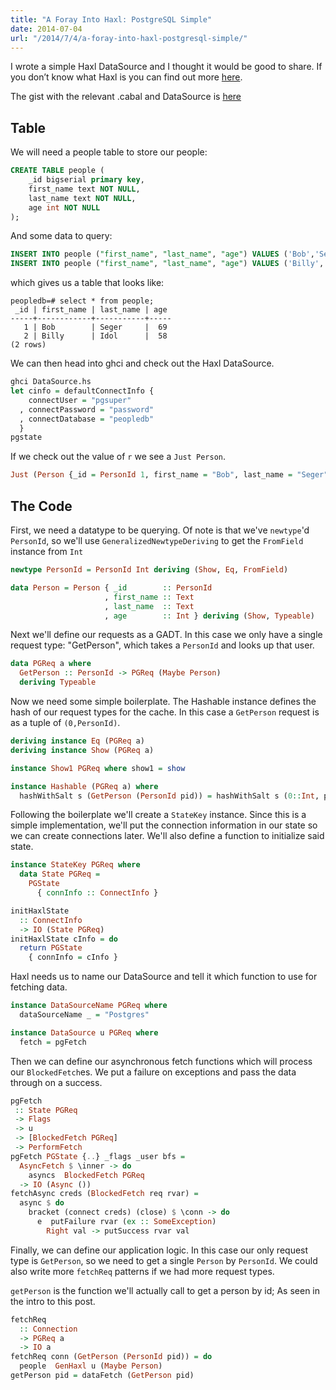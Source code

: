 ```yaml
---
title: "A Foray Into Haxl: PostgreSQL Simple"
date: 2014-07-04
url: "/2014/7/4/a-foray-into-haxl-postgresql-simple/"
---
```


I wrote a simple Haxl DataSource and I thought it would be good to share. If you
don’t know what Haxl is you can find out more
[here](https://github.com/facebook/Haxl).

The gist with the relevant .cabal and DataSource is
[here](https://gist.github.com/ChristopherBiscardi/45c765eb292d96ab4549)

## Table

We will need a people table to store our people:

```sql
CREATE TABLE people (
    _id bigserial primary key,
    first_name text NOT NULL,
    last_name text NOT NULL,
    age int NOT NULL
);
```

And some data to query:

```sql
INSERT INTO people ("first_name", "last_name", "age") VALUES ('Bob','Seger',69);
INSERT INTO people ("first_name", "last_name", "age") VALUES ('Billy','Idol',58);
```

which gives us a table that looks like:

```
peopledb=# select * from people;
 _id | first_name | last_name | age
-----+------------+-----------+-----
   1 | Bob        | Seger     |  69
   2 | Billy      | Idol      |  58
(2 rows)
```

We can then head into ghci and check out the Haxl DataSource.

```haskell
ghci DataSource.hs
let cinfo = defaultConnectInfo {
    connectUser = "pgsuper"
  , connectPassword = "password"
  , connectDatabase = "peopledb"
  }
pgstate
```

If we check out the value of `r` we see a `Just Person`.

```haskell
Just (Person {_id = PersonId 1, first_name = "Bob", last_name = "Seger", age = 69})
```

## The Code

First, we need a datatype to be querying. Of note is that we've `newtype`'d
`PersonId`, so we'll use `GeneralizedNewtypeDeriving` to get the `FromField`
instance from `Int`

```haskell
newtype PersonId = PersonId Int deriving (Show, Eq, FromField)

data Person = Person { _id        :: PersonId
                     , first_name :: Text
                     , last_name  :: Text
                     , age        :: Int } deriving (Show, Typeable)
```

Next we'll define our requests as a GADT. In this case we only have a single
request type: "GetPerson", which takes a `PersonId` and looks up that user.

```haskell
data PGReq a where
  GetPerson :: PersonId -> PGReq (Maybe Person)
  deriving Typeable
```

Now we need some simple boilerplate. The Hashable instance defines the hash of our request types for the cache. In this case a `GetPerson` request is as a tuple of `(0,PersonId)`.

```haskell
deriving instance Eq (PGReq a)
deriving instance Show (PGReq a)

instance Show1 PGReq where show1 = show

instance Hashable (PGReq a) where
  hashWithSalt s (GetPerson (PersonId pid)) = hashWithSalt s (0::Int, pid)
```

Following the boilerplate we'll create a `StateKey` instance. Since this is a simple implementation, we'll put the connection information in our state so we can create connections later. We'll also define a function to initialize said state.

```haskell
instance StateKey PGReq where
  data State PGReq =
    PGState
      { connInfo :: ConnectInfo }

initHaxlState
  :: ConnectInfo
  -> IO (State PGReq)
initHaxlState cInfo = do
  return PGState
    { connInfo = cInfo }
```

Haxl needs us to name our DataSource and tell it which function to use for
fetching data.

```haskell
instance DataSourceName PGReq where
  dataSourceName _ = "Postgres"

instance DataSource u PGReq where
  fetch = pgFetch
```

Then we can define our asynchronous fetch functions which will process our
`BlockedFetch`es. We put a failure on exceptions and pass the data through on a
success.

```haskell
pgFetch
 :: State PGReq
 -> Flags
 -> u
 -> [BlockedFetch PGReq]
 -> PerformFetch
pgFetch PGState {..} _flags _user bfs =
  AsyncFetch $ \inner -> do
    asyncs  BlockedFetch PGReq
  -> IO (Async ())
fetchAsync creds (BlockedFetch req rvar) =
  async $ do
    bracket (connect creds) (close) $ \conn -> do
      e  putFailure rvar (ex :: SomeException)
        Right val -> putSuccess rvar val
```

Finally, we can define our application logic. In this case our only request type
is `GetPerson`, so we need to get a single `Person` by `PersonId`. We could also
write more `fetchReq` patterns if we had more request types.

`getPerson` is the function we'll actually call to get a person by id; As seen
in the intro to this post.

```haskell
fetchReq
  :: Connection
  -> PGReq a
  -> IO a
fetchReq conn (GetPerson (PersonId pid)) = do
  people  GenHaxl u (Maybe Person)
getPerson pid = dataFetch (GetPerson pid)
```
